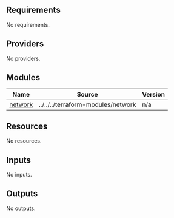 ## Requirements

No requirements.

## Providers

No providers.

## Modules

| Name | Source | Version |
|------|--------|---------|
| <a name="module_network"></a> [network](#module\_network) | ../../../terraform-modules/network | n/a |

## Resources

No resources.

## Inputs

No inputs.

## Outputs

No outputs.
